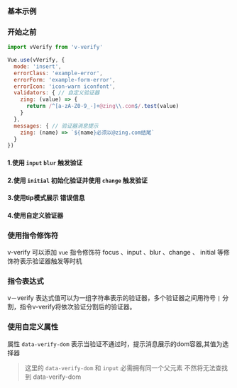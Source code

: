 ### 基本示例

### 开始之前

```javascript
import vVerify from 'v-verify'

Vue.use(vVerify, {
  mode: 'insert',
  errorClass: 'example-error',
  errorForm: 'example-form-error',
  errorIcon: 'icon-warn iconfont',
  validators: { // 自定义验证器
    zing: (value) => {
      return /^[a-zA-Z0-9_-]+@zing\\.com$/.test(value)
    }
  },
  messages: { // 验证器消息提示
    zing: (name) => `${name}必须以@zing.com结尾`
  }
})
```

#### 1.使用 `input` `blur` 触发验证

<vuep template="#demo1"></vuep>
<script v-pre type="text/x-template" id="demo1">
  <template>
    <div>
      <h3 class="example-main-color">date - input</h3>
      <div>
        <input class="example-input"
               v-verify.input.blur="'required|date'"
               placeholder="YYYY-MM-DD"/>
      </div>
    </div>
  </template>
</script>

#### 2.使用 `initial` 初始化验证并使用 `change` 触发验证

<vuep template="#demo2"></vuep>
<script v-pre type="text/x-template" id="demo2">
  <template>
    <div>
      <h3 class="example-main-color">date - initial</h3>
      <div>
        <input v-model="time"
               class="example-input"
               v-verify.initial.change="'required|date:DD/MM/YYYY'"
               placeholder="DD/MM/YYYY"/>
      </div>
    </div>
  </template>
  <script>
    module.exports = {
      data () {
        return {
          time: '2018-09-24'
        }
      }
    }
  </script>
</script>

#### 3.使用tip模式展示 错误信息

<vuep template="#demo3"></vuep>
<script v-pre type="text/x-template" id="demo3">
  <template>
    <div>
      <h3 class="example-main-color">date - initial</h3>
      <div>
        <input v-model="time"
               class="example-input"
               v-verify.initial.change="{
                 regs: 'required|date:DD/MM/YYYY',
                 mode: 'tip',
                 name: '日期'
                }"
               placeholder="DD/MM/YYYY"/>
      </div>
    </div>
  </template>
  <script>
    module.exports = {
      data () {
        return {
          time: '2018-09-24'
        }
      }
    }
  </script>
</script>

#### 4.使用自定义验证器

<vuep template="#demo4"></vuep>
<script v-pre type="text/x-template" id="demo4">
  <template>
    <div>
      <h3 class="example-main-color">date - initial</h3>
      <div>
        <input v-model="email"
               class="example-input"
               v-verify.initial.change.blur="{
                 regs: 'required|email|zing',
                 name: '邮箱'
               }"
               placeholder="xxx@zing.com"/>
      </div>
    </div>
  </template>
  <script>
    module.exports = {
      data () {
        return {
          email: 'hu141418@gmail.com'
        }
      }
    }
  </script>
</script>

### 使用指令修饰符

v-verify 可以添加 `vue` 指令修饰符 focus 、input 、blur 、change 、 initial 等修饰符表示验证器触发等时机


### 指令表达式

v－verify 表达式值可以为一组字符串表示的验证器，多个验证器之间用符号 `|` 分割，指令v-verify将依次验证分割后的验证器。


### 使用自定义属性

属性 `data-verify-dom` 表示当验证不通过时，提示消息展示的dom容器,其值为选择器

> 这里的 `data-verify-dom` 和 `input` 必需拥有同一个父元素 不然将无法查找到 data-verify-dom
